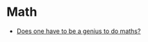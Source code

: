 # Math

* [Does one have to be a genius to do maths?](https://terrytao.wordpress.com/career-advice/does-one-have-to-be-a-genius-to-do-maths/)

